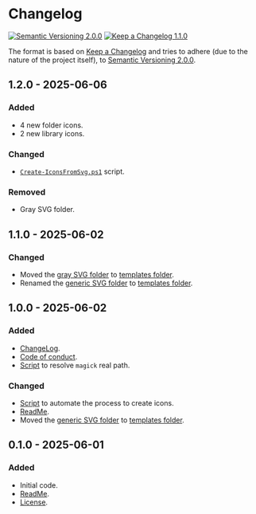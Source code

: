 # Changelog
[![Semantic Versioning 2.0.0](https://img.shields.io/badge/version-2.0.0-3f4551.svg?label=Semantic%20Versioning&logo=semver)](https://semver.org/spec/v2.0.0.html) [![Keep a Changelog 1.1.0](https://img.shields.io/badge/changelog-Keep%20a%20Changelog%201.1.0-ed4a0d.svg?logo=keepachangelog)](http://keepachangelog.com/en/1.1.0/)

The format is based on [Keep a Changelog](http://keepachangelog.com/en/1.1.0/) and tries to adhere (due to the nature of the project itself), to [Semantic Versioning 2.0.0](https://semver.org/spec/v2.0.0.html).
## 1.2.0 - 2025-06-06
### Added
- 4 new folder icons.
- 2 new library icons.
### Changed
- [`Create-IconsFromSvg.ps1`](./src/Create-IconsFromSvg.ps1) script.
### Removed
- Gray SVG folder.
## 1.1.0 - 2025-06-02
### Changed
- Moved the [gray SVG folder](./svg/templates/folder-gray.svg) to [templates folder](./svg/templates).
- Renamed the [generic SVG folder](./svg/templates/folder.svg) to [templates folder](./svg/templates).
## 1.0.0 - 2025-06-02
### Added
- [ChangeLog](CANGELOG.md).
- [Code of conduct](CODE_OF_CONDUCT.md).
- [Script](./src/Resolve-TruePath.ps1) to resolve `magick` real path.
### Changed
- [Script](./src/Create-IconsFromSvg.ps1) to automate the process to create icons.
- [ReadMe](README.md).
- Moved the [generic SVG folder](./svg/templates/folder.svg) to [templates folder](./svg/templates).
## 0.1.0 - 2025-06-01
### Added
- Initial code.
- [ReadMe](README.md).
- [License](LICENSE.md).